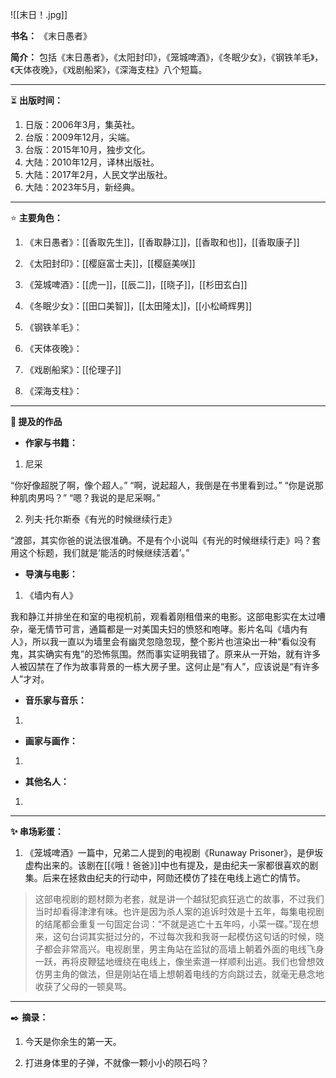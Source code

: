 
![[末日！.jpg]]

**书名：** 《末日愚者》

**简介：** 包括《末日愚者》，《太阳封印》，《笼城啤酒》，《冬眠少女》，《钢铁羊毛》，《天体夜晚》，《戏剧船桨》，《深海支柱》八个短篇。

---

⏳ **出版时间：** 

1. 日版：2006年3月，集英社。
2. 台版：2009年12月，尖端。
3. 台版：2015年10月，独步文化。
4. 大陆：2010年12月，译林出版社。
5. 大陆：2017年2月，人民文学出版社。
6. 大陆：2023年5月，新经典。

---

⭐ **主要角色：**

1. 《末日愚者》：[[香取先生]]，[[香取静江]]，[[香取和也]]，[[香取康子]] 

2. 《太阳封印》：[[樱庭富士夫]]，[[樱庭美咲]] 

3. 《笼城啤酒》：[[虎一]]，[[辰二]]，[[晓子]]，[[杉田玄白]] 

4. 《冬眠少女》：[[田口美智]]，[[太田隆太]]，[[小松崎辉男]] 

5. 《钢铁羊毛》：

6. 《天体夜晚》：

7. 《戏剧船桨》：[[伦理子]]

8. 《深海支柱》：

---

**📜 提及的作品**

- **作家与书籍：** 

1. 尼采

“你好像超脱了啊，像个超人。”
“啊，说起超人，我倒是在书里看到过。”
“你是说那种肌肉男吗？”
“嗯？我说的是尼采啊。”

2. 列夫·托尔斯泰《有光的时候继续行走》

“渡部，其实你爸的说法很准确。不是有个小说叫《有光的时候继续行走》吗？套用这个标题，我们就是‘能活的时候继续活着’。”

- **导演与电影：** 

1. 《墙内有人》

我和静江并排坐在和室的电视机前，观看着刚租借来的电影。这部电影实在太过嘈杂，毫无情节可言，通篇都是一对美国夫妇的愤怒和咆哮。影片名叫《墙内有人》，所以我一直以为墙里会有幽灵忽隐忽现，整个影片也渲染出一种“看似没有鬼，其实确实有鬼”的恐怖氛围。然而事实证明我错了。原来从一开始，就有许多人被囚禁在了作为故事背景的一栋大房子里。这何止是“有人”，应该说是“有许多人”才对。

- **音乐家与音乐：** 

1. 

- **画家与画作：** 

1. 

- **其他名人：**

1. 

---

**✨ 串场彩蛋：** 

1. 《笼城啤酒》一篇中，兄弟二人提到的电视剧《Runaway Prisoner》，是伊坂虚构出来的。该剧在[[《哦！爸爸》]]中也有提及，是由纪夫一家都很喜欢的剧集。后来在拯救由纪夫的行动中，阿勋还模仿了挂在电线上逃亡的情节。

> 这部电视剧的题材颇为老套，就是讲一个越狱犯疯狂逃亡的故事，不过我们当时却看得津津有味。也许是因为杀人案的追诉时效是十五年，每集电视剧的结尾都会重复一句固定台词：“不就是逃亡十五年吗，小菜一碟。”现在想来，这句台词其实挺过分的，不过每次我和我哥一起模仿这句话的时候，晓子都会非常高兴。电视剧里，男主角站在监狱的高墙上朝着外面的电线飞身一跃，再将皮鞭猛地缠绕在电线上，像坐索道一样顺利出逃。我们也曾想效仿男主角的做法，但是刚站在墙上想朝着电线的方向跳过去，就毫无悬念地收获了父母的一顿臭骂。


---

✒️ **摘录：** 

1. 今天是你余生的第一天。

2. 打进身体里的子弹，不就像一颗小小的陨石吗？